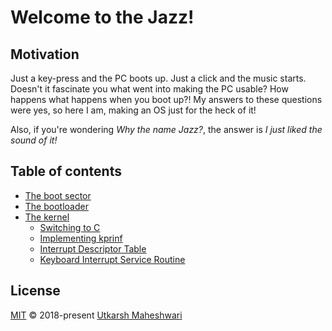 # Welcome to the Jazz!

## Motivation
Just a key-press and the PC boots up. Just a click and the music starts. Doesn't it fascinate you what went into making the PC usable? How happens what happens when you boot up?! My answers to these questions were yes, so here I am, making an OS just for the heck of it!

Also, if you're wondering _Why the name Jazz?_, the answer is _I just liked the sound of it!_

## Table of contents
- [The boot sector](boot-sector)
- [The bootloader](boot-loader)
- [The kernel](kernel)
  - [Switching to C](switching-to-c)
  - [Implementing kprinf](kprintf)
  - [Interrupt Descriptor Table](idt)
  - [Keyboard Interrupt Service Routine](keyboard-isr)

## License
[MIT](https://github.com/UtkarshMe/Jazz/blob/master/LICENSE)
&copy; 2018-present [Utkarsh Maheshwari](https://github.com/UtkarshMe)  
